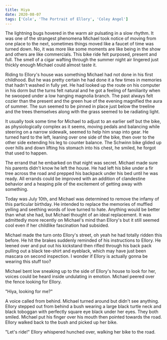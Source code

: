 ```yaml
---
title: Hiya
date: 2020-08-07
tags: ['Cole', 'The Portrait of Ellory', 'Coley Angel']
---
```


The lightning bugs hovered in the warm air pulsating in a slow rhythm. It was one of the strangest phenomena Michael took notice of moving from one place to the next, sometimes things moved like a faucet of time was turned down. No, it was more like some moments are like being in the show and others are like commercials. This bike ride felt purposed, present and full. The smell of a cigar wafting through the summer night air lingered just thickly enough Michael could almost taste it.

Riding to Ellory's house was something Michael had not done in his first childhood. But he was pretty certain he had done it a few times in memories that hadn't washed in fully yet. He had looked up the route on his computer in his dorm but the turns felt natural and he got a feeling of familiarity when he swooped under a low hanging magnolia branch. The past always felt cozier than the present and the green hue of the evening magnified the aura of summer. The sun seemed to be pinned in place just below the treeline and the trees themselves along with the grass seemed to be radiating light.

It usually took some time for Michael to adjust to an earlier self but the bike, as physiologically complex as it seems, moving pedals and balancing while steering on a narrow sidewalk, seemed to help him snap into gear. He turned hard to the left, leaning over one side of the bike, then over to the other side extending his leg to counter balance. The Schwinn bike glided up over hills and down lifting his stomach into his chest, he smiled, he forgot that used to happen.

The errand that he embarked on that night was secret. Michael made sure his parents didn't know he left the house. He had left his bike under a fir tree across the road and prepped his backpack under his bed until he was ready. All errands could be improved with an addition of clandestine behavior and a heaping pile of the excitement of getting away with something.

Today was July 10th, and Michael was determined to remove the infamy of this particular birthday. He intended to replace the memories of muffled yelling and seething words of love turned to hate. Anything would be better than what she had, but Michael thought of an ideal replacement. It was admittedly more recently on Michael's mind than Ellory's but it still seemed cool even if her childlike fascination had subsided.

Michael made the turn onto Ellory's street, oh yeah he had totally ridden this before. He hit the brakes suddenly reminded of his instructions to Ellory. He leened over and put out his kickstand then rifled through his back pack pulling out a black tee-shirt and eyeblack, which may have just been mascara on second inspection. I wonder if Ellory is actually gonna be wearing this stuff too?

Michael bent low sneaking up to the side of Ellory's house to look for her, voices could be heard inside undulating in emotion. Michael peered over the fence looking for Ellory.

"Hiya, looking for me?"

A voice called from behind. Michael turned around but didn't see anything. Ellory stepped out from behind a bush wearing a large black turtle neck and black toboggan with perfectly square eye black under her eyes. They both smiled. Michael put his finger over his mouth then pointed towards the road. Ellory walked back to the bush and picked up her bike.

"Let's ride!" Ellory whispered hunched over, walking her bike to the road.
